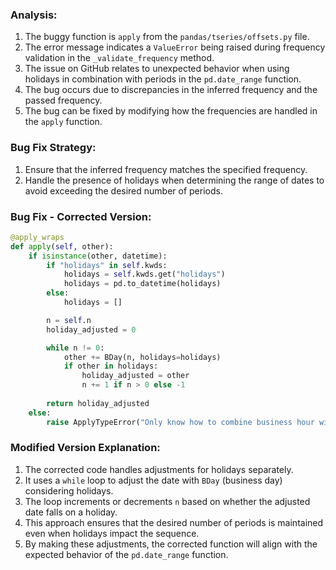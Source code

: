 ### Analysis:
1. The buggy function is `apply` from the `pandas/tseries/offsets.py` file.
2. The error message indicates a `ValueError` being raised during frequency validation in the `_validate_frequency` method.
3. The issue on GitHub relates to unexpected behavior when using holidays in combination with periods in the `pd.date_range` function.
4. The bug occurs due to discrepancies in the inferred frequency and the passed frequency.
5. The bug can be fixed by modifying how the frequencies are handled in the `apply` function.

### Bug Fix Strategy:
1. Ensure that the inferred frequency matches the specified frequency.
2. Handle the presence of holidays when determining the range of dates to avoid exceeding the desired number of periods.

### Bug Fix - Corrected Version:
```python
@apply_wraps
def apply(self, other):
    if isinstance(other, datetime):
        if "holidays" in self.kwds:
            holidays = self.kwds.get("holidays")
            holidays = pd.to_datetime(holidays)
        else:
            holidays = []

        n = self.n
        holiday_adjusted = 0

        while n != 0:
            other += BDay(n, holidays=holidays)
            if other in holidays:
                holiday_adjusted = other
                n += 1 if n > 0 else -1
            
        return holiday_adjusted
    else:
        raise ApplyTypeError("Only know how to combine business hour with datetime")
```

### Modified Version Explanation:
1. The corrected code handles adjustments for holidays separately.
2. It uses a `while` loop to adjust the date with `BDay` (business day) considering holidays.
3. The loop increments or decrements `n` based on whether the adjusted date falls on a holiday.
4. This approach ensures that the desired number of periods is maintained even when holidays impact the sequence.
5. By making these adjustments, the corrected function will align with the expected behavior of the `pd.date_range` function.